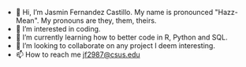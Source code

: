 - 👋 Hi, I’m Jasmin Fernandez Castillo. My name is pronounced "Hazz-Mean". My pronouns are they, them, theirs.  
- 👀 I’m interested in coding.
- 🌱 I’m currently learning how to better code in R, Python and SQL.
- 💞️ I’m looking to collaborate on any project I deem interesting. 
- 📫 How to reach me jf2987@csus.edu

<!---
jf2987/jf2987 is a ✨ special ✨ repository because its `README.md` (this file) appears on your GitHub profile.
You can click the Preview link to take a look at your changes.
--->
